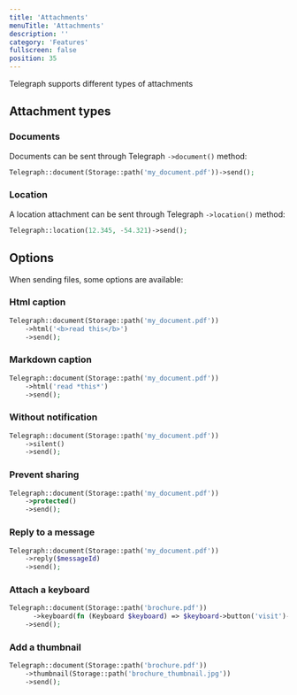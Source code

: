 ```yaml
---
title: 'Attachments' 
menuTitle: 'Attachments' 
description: ''
category: 'Features' 
fullscreen: false 
position: 35
---
```


Telegraph supports different types of attachments

## Attachment types

### Documents

Documents can be sent through Telegraph `->document()` method:

```php
Telegraph::document(Storage::path('my_document.pdf'))->send();
```

### Location

A location attachment can be sent through Telegraph `->location()` method:

```php
Telegraph::location(12.345, -54.321)->send();
```

## Options

When sending files, some options are available:

### Html caption

```php
Telegraph::document(Storage::path('my_document.pdf'))
    ->html('<b>read this</b>')
    ->send();
```

### Markdown caption

```php
Telegraph::document(Storage::path('my_document.pdf'))
    ->html('read *this*')
    ->send();
```

### Without notification

```php
Telegraph::document(Storage::path('my_document.pdf'))
    ->silent()
    ->send();
```

### Prevent sharing

```php
Telegraph::document(Storage::path('my_document.pdf'))
    ->protected()
    ->send();
```

### Reply to a message

```php
Telegraph::document(Storage::path('my_document.pdf'))
    ->reply($messageId)
    ->send();
```

### Attach a keyboard

```php
Telegraph::document(Storage::path('brochure.pdf'))
      ->keyboard(fn (Keyboard $keyboard) => $keyboard->button('visit')->url('https://defstudio.it'))
    ->send();
```

### Add a thumbnail

```php
Telegraph::document(Storage::path('brochure.pdf'))
    ->thumbnail(Storage::path('brochure_thumbnail.jpg'))
    ->send();
```
